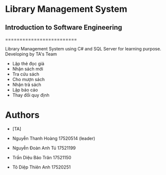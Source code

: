 # Library Management System
## Introduction to Software Engineering
=========================

Library Management System using C# and SQL Server for learning purpose. Developing by TA's Team
- Lập thẻ đọc giả
- Nhận sách mới
- Tra cứu sách
- Cho mượn sách
- Nhận trả sách
- Lập báo cáo
- Thay đổi quy định


# Authors

- [TA]

- Nguyễn Thanh Hoàng	17520514 (leader)
- Nguyễn Đoàn Anh Tú	17521199 
- Trần Diệu Bảo Trân	17521150
- Tô Diệp Thiên Anh 	17520251
